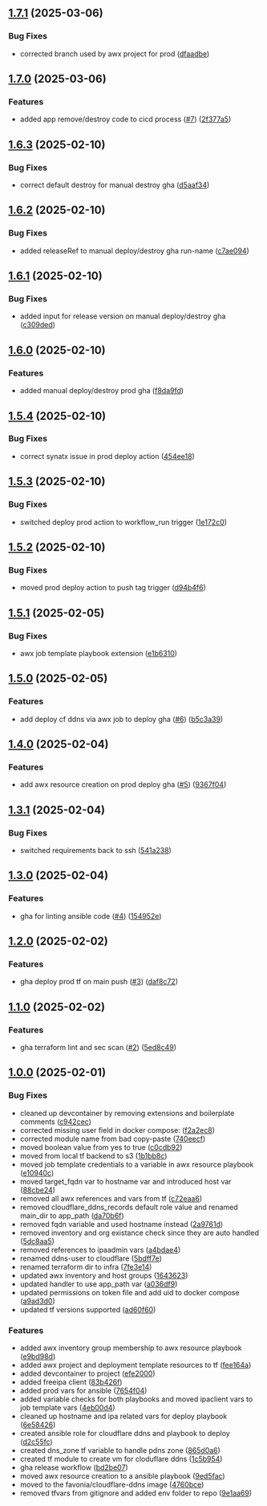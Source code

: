 ## [1.7.1](https://github.com/Knighten-Homelab/vm-cloudflare-ddns/compare/1.7.0...1.7.1) (2025-03-06)

### Bug Fixes

* corrected branch used by awx project for prod ([dfaadbe](https://github.com/Knighten-Homelab/vm-cloudflare-ddns/commit/dfaadbe7477e55914243b7a677cc28a7455c3376))

## [1.7.0](https://github.com/Knighten-Homelab/vm-cloudflare-ddns/compare/1.6.3...1.7.0) (2025-03-06)

### Features

* added app remove/destroy code to cicd process ([#7](https://github.com/Knighten-Homelab/vm-cloudflare-ddns/issues/7)) ([2f377a5](https://github.com/Knighten-Homelab/vm-cloudflare-ddns/commit/2f377a57d22297138b807d04270f0db97a2b254f))

## [1.6.3](https://github.com/Knighten-Homelab/vm-cloudflare-ddns/compare/1.6.2...1.6.3) (2025-02-10)

### Bug Fixes

* correct default destroy for manual destroy gha ([d5aaf34](https://github.com/Knighten-Homelab/vm-cloudflare-ddns/commit/d5aaf3422df8499682dbe969ebde6b450ca680b2))

## [1.6.2](https://github.com/Knighten-Homelab/vm-cloudflare-ddns/compare/1.6.1...1.6.2) (2025-02-10)

### Bug Fixes

* added releaseRef to manual deploy/destroy gha run-name ([c7ae094](https://github.com/Knighten-Homelab/vm-cloudflare-ddns/commit/c7ae094e2f15707e1253a4ac5f979dd0cf403744))

## [1.6.1](https://github.com/Knighten-Homelab/vm-cloudflare-ddns/compare/1.6.0...1.6.1) (2025-02-10)

### Bug Fixes

* added input for release version on manual deploy/destroy gha ([c309ded](https://github.com/Knighten-Homelab/vm-cloudflare-ddns/commit/c309dede47f8826fe9e29001c1ff9319d018f97e))

## [1.6.0](https://github.com/Knighten-Homelab/vm-cloudflare-ddns/compare/1.5.4...1.6.0) (2025-02-10)

### Features

* added manual deploy/destroy prod gha ([f8da9fd](https://github.com/Knighten-Homelab/vm-cloudflare-ddns/commit/f8da9fd54aa1f005c9cd0dd2b324c2d15e4af39e))

## [1.5.4](https://github.com/Knighten-Homelab/vm-cloudflare-ddns/compare/1.5.3...1.5.4) (2025-02-10)

### Bug Fixes

* correct synatx issue in prod deploy action ([454ee18](https://github.com/Knighten-Homelab/vm-cloudflare-ddns/commit/454ee18b8711420d994fd3d90b1910f347d51378))

## [1.5.3](https://github.com/Knighten-Homelab/vm-cloudflare-ddns/compare/1.5.2...1.5.3) (2025-02-10)

### Bug Fixes

* switched deploy prod action to workflow_run trigger ([1e172c0](https://github.com/Knighten-Homelab/vm-cloudflare-ddns/commit/1e172c0b279624003af060f0c65e6f1c95c87e73))

## [1.5.2](https://github.com/Knighten-Homelab/vm-cloudflare-ddns/compare/1.5.1...1.5.2) (2025-02-10)

### Bug Fixes

* moved prod deploy action to push tag trigger ([d94b4f6](https://github.com/Knighten-Homelab/vm-cloudflare-ddns/commit/d94b4f604c341bc9a2450b698c243f744f6fdbb5))

## [1.5.1](https://github.com/Knighten-Homelab/vm-cloudflare-ddns/compare/1.5.0...1.5.1) (2025-02-05)

### Bug Fixes

* awx job template playbook extension ([e1b6310](https://github.com/Knighten-Homelab/vm-cloudflare-ddns/commit/e1b6310fd0ca7bd9d3fa638d1f27f926071e62f4))

## [1.5.0](https://github.com/Knighten-Homelab/vm-cloudflare-ddns/compare/1.4.0...1.5.0) (2025-02-05)

### Features

* add deploy cf ddns via awx job to deploy gha ([#6](https://github.com/Knighten-Homelab/vm-cloudflare-ddns/issues/6)) ([b5c3a39](https://github.com/Knighten-Homelab/vm-cloudflare-ddns/commit/b5c3a39dfaf2c7c58f01d51851cdf1614b3c2f1c))

## [1.4.0](https://github.com/Knighten-Homelab/vm-cloudflare-ddns/compare/1.3.1...1.4.0) (2025-02-04)

### Features

* add awx resource creation on prod deploy gha ([#5](https://github.com/Knighten-Homelab/vm-cloudflare-ddns/issues/5)) ([9367f04](https://github.com/Knighten-Homelab/vm-cloudflare-ddns/commit/9367f04dfe8d80694039f133a7058f780914febf))

## [1.3.1](https://github.com/Knighten-Homelab/vm-cloudflare-ddns/compare/1.3.0...1.3.1) (2025-02-04)

### Bug Fixes

* switched requirements back to ssh ([541a238](https://github.com/Knighten-Homelab/vm-cloudflare-ddns/commit/541a23848d2c3b0f576695b576d18eb90f9d25c1))

## [1.3.0](https://github.com/Knighten-Homelab/vm-cloudflare-ddns/compare/1.2.0...1.3.0) (2025-02-04)

### Features

* gha for linting ansible code ([#4](https://github.com/Knighten-Homelab/vm-cloudflare-ddns/issues/4)) ([154952e](https://github.com/Knighten-Homelab/vm-cloudflare-ddns/commit/154952e82e41d8e3b8b3f5f5634d21aa9c8a2602))

## [1.2.0](https://github.com/Knighten-Homelab/vm-cloudflare-ddns/compare/1.1.0...1.2.0) (2025-02-02)

### Features

* gha deploy prod tf on main push ([#3](https://github.com/Knighten-Homelab/vm-cloudflare-ddns/issues/3)) ([daf8c72](https://github.com/Knighten-Homelab/vm-cloudflare-ddns/commit/daf8c727591bc7c83ea1eec9232f1ac8e56254ff))

## [1.1.0](https://github.com/Knighten-Homelab/vm-cloudflare-ddns/compare/1.0.0...1.1.0) (2025-02-02)

### Features

* gha terraform lint and sec scan ([#2](https://github.com/Knighten-Homelab/vm-cloudflare-ddns/issues/2)) ([5ed8c49](https://github.com/Knighten-Homelab/vm-cloudflare-ddns/commit/5ed8c4979f0a23bf523c5dd5b0ddaf6e3600a90c))

## [1.0.0](https://github.com/Knighten-Homelab/vm-cloudflare-ddns/compare/...1.0.0) (2025-02-01)

### Bug Fixes

* cleaned up devcontainer by removing extensions and boilerplate comments ([c942cec](https://github.com/Knighten-Homelab/vm-cloudflare-ddns/commit/c942cec535bcc287b718148e96f07999a05f8ae1))
* corrected missing user field in docker compose: ([f2a2ec8](https://github.com/Knighten-Homelab/vm-cloudflare-ddns/commit/f2a2ec8c332ba876b5a261db01a2875baf1e15c6))
* corrected module name from bad copy-paste ([740eecf](https://github.com/Knighten-Homelab/vm-cloudflare-ddns/commit/740eecf94b2f14fa7de9f8ee688895d754ff2a68))
* moved boolean value from yes to true ([c0cdb92](https://github.com/Knighten-Homelab/vm-cloudflare-ddns/commit/c0cdb928ac0e3152313dd04b72f1f6ff3e9699c9))
* moved from local tf backend to s3 ([1b1bb8c](https://github.com/Knighten-Homelab/vm-cloudflare-ddns/commit/1b1bb8c4961ae3d2f86824b94c6b46d1381f7c95))
* moved job template credentials to a variable in awx resource playbook ([e10940c](https://github.com/Knighten-Homelab/vm-cloudflare-ddns/commit/e10940c6f9dab67d5b12af437a8767ec559aa85c))
* moved target_fqdn var to hostname var and introduced host var ([88cbe24](https://github.com/Knighten-Homelab/vm-cloudflare-ddns/commit/88cbe2409a02dd3cff483a0c5777cf03aae58826))
* removed all awx references and vars from tf ([c72eaa6](https://github.com/Knighten-Homelab/vm-cloudflare-ddns/commit/c72eaa6a7edba6264db607ca21a4c8c6bb7feec1))
* removed cloudflare_ddns_records default role value and renamed main_dir to app_path ([da70b6f](https://github.com/Knighten-Homelab/vm-cloudflare-ddns/commit/da70b6f75a604d43f99d07ebd126d999a5c8c4c1))
* removed fqdn variable and used hostname instead ([2a9761d](https://github.com/Knighten-Homelab/vm-cloudflare-ddns/commit/2a9761d3734d9a17863f880a1afe0a2ce0361e2e))
* removed inventory and org existance check since they are auto handled ([5dc8aa5](https://github.com/Knighten-Homelab/vm-cloudflare-ddns/commit/5dc8aa59094d39efcf0f2716e47b7e4964eb3eed))
* removed references to ipaadmin vars ([a4bdae4](https://github.com/Knighten-Homelab/vm-cloudflare-ddns/commit/a4bdae4e43de6b5661523ffa0c4e4f111f31f9c9))
* renamed ddns-user to cloudflare ([5bdff7e](https://github.com/Knighten-Homelab/vm-cloudflare-ddns/commit/5bdff7e563a762b337bc64fcbdcd8d3852f5736c))
* renamed terraform dir to infra ([7fe3e14](https://github.com/Knighten-Homelab/vm-cloudflare-ddns/commit/7fe3e1458b6f3f67b4a3c09e99739939ec2ad146))
* updated awx inventory and host groups ([1643623](https://github.com/Knighten-Homelab/vm-cloudflare-ddns/commit/164362314b9ce9e4a6570262e2699a0af31f89c1))
* updated handler to use app_path var ([a036df9](https://github.com/Knighten-Homelab/vm-cloudflare-ddns/commit/a036df924a2e84808682e6d305229eda77915235))
* updated permissions on token file and add uid to docker compose ([a9ad3d0](https://github.com/Knighten-Homelab/vm-cloudflare-ddns/commit/a9ad3d047536f336e2c82c93dd8bb78f0bc895ae))
* updated tf versions supported ([ad60f60](https://github.com/Knighten-Homelab/vm-cloudflare-ddns/commit/ad60f604a43f0e8925cf44df9d9eb0e2b374a196))

### Features

* added awx inventory group membership to awx resource playbook ([e9bd98d](https://github.com/Knighten-Homelab/vm-cloudflare-ddns/commit/e9bd98d8b7231f967094f110cc3486c3068ee12e))
* added awx project and deployment template resources to tf ([fee164a](https://github.com/Knighten-Homelab/vm-cloudflare-ddns/commit/fee164acfe841d96c1ebcfe906bf1924cfb81f7a))
* added devcontainer to project ([efe2000](https://github.com/Knighten-Homelab/vm-cloudflare-ddns/commit/efe2000b4150968a1d6a8d29bf231726285c4332))
* added freeipa client ([83b426f](https://github.com/Knighten-Homelab/vm-cloudflare-ddns/commit/83b426f4f6cce017c70ff0cef79e70ef066d03b4))
* added prod vars for ansible ([7654f04](https://github.com/Knighten-Homelab/vm-cloudflare-ddns/commit/7654f04a65268b48512ff3ca7eb36cc412c06385))
* added variable checks for both playbooks and moved ipaclient vars to job template vars ([4eb00d4](https://github.com/Knighten-Homelab/vm-cloudflare-ddns/commit/4eb00d4a15dd8bf4923fc25458d6e82df2d7e9f1))
* cleaned up hostname and ipa related vars for deploy playbook ([6e58426](https://github.com/Knighten-Homelab/vm-cloudflare-ddns/commit/6e584261f73272c0b9d80e261ff5568ef96d8910))
* created ansible role for cloudflare ddns and playbook to deploy ([d2c55fc](https://github.com/Knighten-Homelab/vm-cloudflare-ddns/commit/d2c55fc1f64878560a3f6f4baf5e8c3d78bd17a4))
* created dns_zone tf variable to handle pdns zone ([865d0a6](https://github.com/Knighten-Homelab/vm-cloudflare-ddns/commit/865d0a6bf5075aabbcae2974f24f9dc4247c8aa2))
* created tf module to create vm for cloduflare ddns ([1c5b954](https://github.com/Knighten-Homelab/vm-cloudflare-ddns/commit/1c5b9547cda3e3747fe3641b236d68ff1e114d3a))
* gha release workflow ([bd2be07](https://github.com/Knighten-Homelab/vm-cloudflare-ddns/commit/bd2be0711753f7472baa80964255f23345055a93))
* moved awx resource creation to a ansible playbook ([9ed5fac](https://github.com/Knighten-Homelab/vm-cloudflare-ddns/commit/9ed5fac863f35abe1bf40b2cb336625e98978636))
* moved to the favonia/cloudflare-ddns image ([4760bce](https://github.com/Knighten-Homelab/vm-cloudflare-ddns/commit/4760bcefee61b1e3face7ae635c74edcc1d88405))
* removed tfvars from gitignore and added env folder to repo ([9e1aa69](https://github.com/Knighten-Homelab/vm-cloudflare-ddns/commit/9e1aa69aabfdf68a3a2e8829160ba9387ad3713e))
